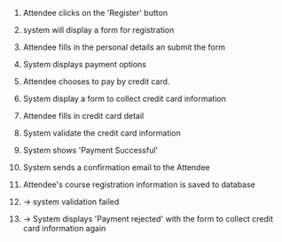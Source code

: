 1. Attendee clicks on the 'Register' button
2. system will display a form for registration
3. Attendee fills in the personal details an submit the form
4. System displays payment options
5. Attendee chooses to pay by credit card.
6. System display a form to collect credit card information
7. Attendee fills in credit card detail
8. System validate the credit card information
9. System shows 'Payment Successful'
10. System sends a confirmation email to the Attendee
11. Attendee's course registration information is saved to database

8. -> system validation failed
9. -> System displays 'Payment rejected' with the form to collect credit card information again 
